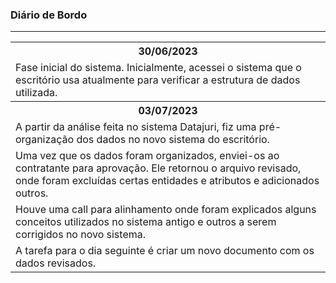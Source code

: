 <div>
  <h3>Diário de Bordo</h3>
  <hr>

  <table>
    <tr>
      <th>30/06/2023</th> 
    </tr>
    <tr>
      <td>Fase inicial do sistema. Inicialmente, acessei o sistema que o escritório usa atualmente para verificar a estrutura de dados utilizada.</td>
    </tr>
    <tr>
      <th>03/07/2023</th>
    </tr>
    <tr>
      <td>A partir da análise feita no sistema Datajuri, fiz uma pré-organização dos dados no novo sistema do escritório.</td>
    </tr>
    <tr>
      <td>Uma vez que os dados foram organizados, enviei-os ao contratante para aprovação. Ele retornou o arquivo revisado, onde foram excluídas certas entidades e atributos e 
      adicionados outros.</td>
    </tr>
    <tr>
      <td>Houve uma call para alinhamento onde foram explicados alguns conceitos utilizados no sistema antigo e outros a serem corrigidos no novo sistema.</td>
    </tr>
    <tr>
      <td>A tarefa para o dia seguinte é criar um novo documento com os dados revisados.</td>
    </tr>
  </table>
</div>